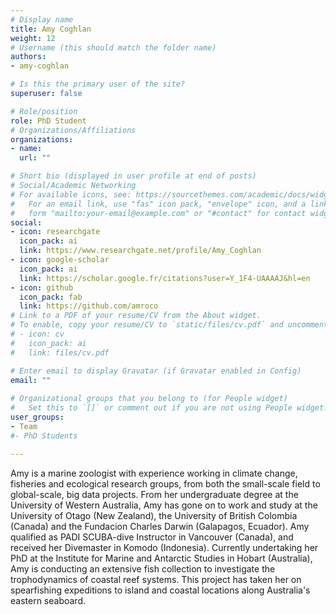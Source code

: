 ```yaml
---
# Display name
title: Amy Coghlan
weight: 12
# Username (this should match the folder name)
authors:
- amy-coghlan

# Is this the primary user of the site?
superuser: false

# Role/position
role: PhD Student
# Organizations/Affiliations
organizations:
- name: 
  url: ""

# Short bio (displayed in user profile at end of posts)
# Social/Academic Networking
# For available icons, see: https://sourcethemes.com/academic/docs/widgets/#icons
#   For an email link, use "fas" icon pack, "envelope" icon, and a link in the
#   form "mailto:your-email@example.com" or "#contact" for contact widget.
social:
- icon: researchgate
  icon_pack: ai
  link: https://www.researchgate.net/profile/Amy_Coghlan
- icon: google-scholar
  icon_pack: ai
  link: https://scholar.google.fr/citations?user=Y_1F4-UAAAAJ&hl=en
- icon: github
  icon_pack: fab
  link: https://github.com/amroco
# Link to a PDF of your resume/CV from the About widget.
# To enable, copy your resume/CV to `static/files/cv.pdf` and uncomment the lines below.  
# - icon: cv
#   icon_pack: ai
#   link: files/cv.pdf

# Enter email to display Gravatar (if Gravatar enabled in Config)
email: ""
  
# Organizational groups that you belong to (for People widget)
#   Set this to `[]` or comment out if you are not using People widget.  
user_groups:
- Team
#- PhD Students

---
```

Amy is a marine zoologist with experience working in climate change, fisheries and ecological research groups, from both the small-scale field to global-scale, big data projects. From her undergraduate degree at the University of Western Australia, Amy has gone on to work and study at the University of Otago (New Zealand), the University of British Colombia (Canada) and the Fundacion Charles Darwin (Galapagos, Ecuador). Amy qualified as PADI SCUBA-dive Instructor in Vancouver (Canada), and received her Divemaster in Komodo (Indonesia). Currently undertaking her PhD at the Institute for Marine and Antarctic Studies in Hobart (Australia), Amy is conducting an extensive fish collection to investigate the trophodynamics of coastal reef systems. This project has taken her on spearfishing expeditions to island and coastal locations along Australia's eastern seaboard.
